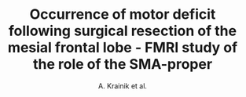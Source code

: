 ---
author: A. Krainik et al.
title: Occurrence of motor deficit following surgical resection of the mesial frontal lobe - FMRI study of the role of the SMA-proper
journal: NeuroImage
year: 1999
type: article
---